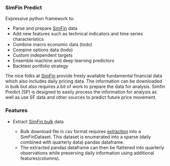 ### SimFin Predict  

Expressive python framework to:

* Parse and prepare [SimFin](https://simfin.com/) data
* Add new features such as technical indicators and time series characteristics
* Combine macro economic data (todo)
* Compine options data (todo)
* Custom independent targets
* Ensemble machine and deep learning predictors
* Backtest portfolio strategy

The nice folks at [SimFin](https://simfin.com/) provide freely available fundamental financial data which also includes daily pricing data.  The information can be downloaded in bulk but also requires a bit of work to prepare the data for analysis.  Simfin Predict (SP) is designed to easily process the information for analysis as well as use SF data and other sources to predict future price movement.

### Features

* Extract [SimFin bulk](https://simfin.com/data/access/api) data

    * Bulk download file in csv format requires [extraction](https://github.com/SimFin/bd-extractor) into a SimFinDataset. This dataset is enumerated into a sparse (daily combined with quarterly data) pandas dataframe.  
    * The extracted pandas dataframe can then be flattened into quarterly observations while preserving daily information using additional features(columns). 






